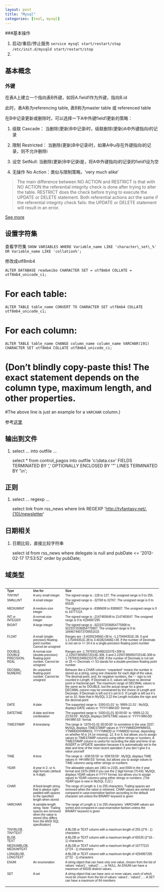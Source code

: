 ```yaml
---
layout: post
title: "Mysql"
categories: [tool, mysql]
---
```


###基本操作
1. 启动/重启/停止服务 `service mysql start/restart/stop` `/etc/init.d/mysqld start/restart/stop`
2. 

## 基本概念

### 外键

在表A上建立一个指向表B外键，如将A.field1作为外键，指向B.id

此时，表A称为referencing table, 表B称为master table 或 referenced table

在B中记录更新或删除时，可以选择一下A中外键field1更新的策略：

1. 级联 Cascade： 当删除(更新)B中记录i时，级联删除(更新)A中外键指向i的记录

1. 限制 Restricted： 当删除(更新)B中记录i时，如果A中u存在外键指向i的记录，则不允许删除i

1. 设空 SetNull:  当删除(更新)B中记录i是，将A中外键指向i的记录的field1设为空

1. 无操作 No Action：类似与限制策略，‘very much alike’
  >The main difference between NO ACTION and RESTRICT is that with NO ACTION the referential integrity check is done after trying to alter the table. RESTRICT does the check before trying to execute the UPDATE or DELETE statement. Both referential actions act the same if the referential integrity check fails: the UPDATE or DELETE statement will result in an error.

[See more](http://en.wikipedia.org/wiki/Foreign_key)

## 设置字符集

查看字符集 `SHOW VARIABLES WHERE Variable_name LIKE 'character\_set\_%' OR Variable_name LIKE 'collation%';`

修改成utf8mb4

    ALTER DATABASE readweibo CHARACTER SET = utf8mb4 COLLATE = utf8mb4_unicode_ci;
# For each table:
    ALTER TABLE table_name CONVERT TO CHARACTER SET utf8mb4 COLLATE utf8mb4_unicode_ci;
# For each column:
    ALTER TABLE table_name CHANGE column_name column_name VARCHAR(191) CHARACTER SET utf8mb4 COLLATE utf8mb4_unicode_ci;
# (Don’t blindly copy-paste this! The exact statement depends on the column type, maximum length, and other properties. 
#The above line is just an example for a `VARCHAR` column.) 


参考[这里](http://www.aydnw.com/html/database/mysql/24603.html)

## 输出到文件
1. select ... into outfile ...

    select * from control_pagos
    into outfile 'c:\\data.csv' 
    FIELDS TERMINATED BY ',' 
    OPTIONALLY ENCLOSED BY '"'
    LINES TERMINATED BY '\n';

## 正则

1. select ... regexp ...

    select link from rss_news where link REGEXP 'http://tvfantasy.net/.{10}/newsletter'

## 日期相关

1. 日期比较，直接比较字符串

    select id from rss_news where delegate is null and pubDate <= '2013-02-17 17:53:52' order by pubDate;

## 域类型

<pre>
<TABLE><TR VALIGN=TOP><TD><FONT FACE="Arial" SIZE="1"><B>Type
<BR></B></FONT></TD><TD><FONT FACE="Arial" SIZE="1"><B>Use for
<BR></B></FONT></TD><TD><FONT FACE="Arial" SIZE="1"><B>Size
<BR></B></FONT></TD></TR><TR VALIGN=TOP><TD><FONT FACE="Arial" SIZE="1">TINYINT
<BR></FONT></TD><TD><FONT FACE="Arial" SIZE="1">A very small integer
<BR></FONT></TD><TD><FONT FACE="Arial" SIZE="1">The signed range is </FONT><FONT FACE="Times New Roman Baltic" SIZE="1">–</FONT><FONT FACE="Arial" SIZE="1">128 to 127. The unsigned range is 0 to 255.
<BR></FONT></TD></TR><TR VALIGN=TOP><TD><FONT FACE="Arial" SIZE="1">SMALLINT
<BR></FONT></TD><TD><FONT FACE="Arial" SIZE="1">A small integer
<BR></FONT></TD><TD><FONT FACE="Arial" SIZE="1">The signed range is </FONT><FONT FACE="Times New Roman Baltic" SIZE="1">–</FONT><FONT FACE="Arial" SIZE="1">32768 to 32767. The unsigned range is 0 to 65535
<BR></FONT></TD></TR><TR VALIGN=TOP><TD><FONT FACE="Arial" SIZE="1">MEDIUMINT
<BR></FONT></TD><TD><FONT FACE="Arial" SIZE="1">A medium-size integer
<BR></FONT></TD><TD><FONT FACE="Arial" SIZE="1">The signed range is </FONT><FONT FACE="Times New Roman Baltic" SIZE="1">–</FONT><FONT FACE="Arial" SIZE="1">8388608 to 8388607. The unsigned range is 0 to 16777215
<BR></FONT></TD></TR><TR VALIGN=TOP><TD><FONT FACE="Arial" SIZE="1">INT or INTEGER
<BR></FONT></TD><TD><FONT FACE="Arial" SIZE="1">A normal-size integer
<BR></FONT></TD><TD><FONT FACE="Arial" SIZE="1">The signed range is </FONT><FONT FACE="Times New Roman Baltic" SIZE="1">–</FONT><FONT FACE="Arial" SIZE="1">2147483648 to 2147483647. The unsigned range is 0 to 4294967295
<BR></FONT></TD></TR><TR VALIGN=TOP><TD><FONT FACE="Arial" SIZE="1">BIGINT
<BR></FONT></TD><TD><FONT FACE="Arial" SIZE="1">A large integer
<BR></FONT></TD><TD><FONT FACE="Arial" SIZE="1">The signed range is </FONT><FONT FACE="Times New Roman Baltic" SIZE="1">–</FONT><FONT FACE="Arial" SIZE="1">9223372036854775808 to 9223372036854775807. The unsigned range is 0 to
18446744073709551615
<BR></FONT></TD></TR><TR VALIGN=TOP><TD><FONT FACE="Arial" SIZE="1">FLOAT
<BR></FONT></TD><TD><FONT FACE="Arial" SIZE="1">A small (single-precision) floating-point number. Cannot be unsigned
<BR></FONT></TD><TD><FONT FACE="Arial" SIZE="1">Ranges are </FONT><FONT FACE="Times New Roman Baltic" SIZE="1">–</FONT><FONT FACE="Arial" SIZE="1">3.402823466E+38 to </FONT><FONT FACE="Times New Roman Baltic" SIZE="1">–</FONT><FONT FACE="Arial" SIZE="1">1.175494351E-38, 0 and 1.175494351E-38 to 3.402823466E+38. If the number of
Decimals is not set or &lt;= 24 it is a single-precision floating point number
<BR></FONT></TD></TR><TR VALIGN=TOP><TD><FONT FACE="Arial" SIZE="1">DOUBLE,
<BR>DOUBLE PRECISION,
<BR>REAL
<BR></FONT></TD><TD><FONT FACE="Arial" SIZE="1">A normal-size (double-precision) floating-point number. Cannot be unsigned
<BR></FONT></TD><TD><FONT FACE="Arial" SIZE="1">Ranges are -1.7976931348623157E+308 to -2.2250738585072014E-308, 0 and
2.2250738585072014E-308 to 1.7976931348623157E+308. If the number of Decimals is not
set or 25 &lt;= Decimals &lt;= 53 stands for a double-precision floating point number
<BR></FONT></TD></TR><TR VALIGN=TOP><TD><FONT FACE="Arial" SIZE="1">DECIMAL,
<BR>NUMERIC
<BR></FONT></TD><TD><FONT FACE="Arial" SIZE="1">An unpacked floating-point number. Cannot be unsigned
<BR></FONT></TD><TD><FONT FACE="Arial" SIZE="1">Behaves like a CHAR column: </FONT><FONT FACE="Times New Roman Baltic" SIZE="1">“</FONT><FONT FACE="Arial" SIZE="1">unpacked</FONT><FONT FACE="Times New Roman Baltic" SIZE="1">”</FONT><FONT FACE="Arial" SIZE="1"> means the number is stored as a string, using one character for each digit of
the value. The decimal point, and, for negative numbers, the </FONT><FONT FACE="Times New Roman Baltic" SIZE="1">‘</FONT><FONT FACE="Arial" SIZE="1">-</FONT><FONT FACE="Times New Roman Baltic" SIZE="1">‘</FONT><FONT FACE="Arial" SIZE="1"> sign is not counted in Length. If Decimals is 0, values will have no decimal
point or fractional part. The maximum range of DECIMAL values is the same as
for DOUBLE, but the actual range for a given DECIMAL column may be constrained by
the choice of Length and Decimals. If Decimals is left out it</FONT><FONT FACE="Times New Roman Baltic" SIZE="1">’</FONT><FONT FACE="Arial" SIZE="1">s set to 0. If Length is left out it</FONT><FONT FACE="Times New Roman Baltic" SIZE="1">’</FONT><FONT FACE="Arial" SIZE="1">s set to 10. Note that in MySQL 3.22 the Length includes the sign and the
decimal point
<BR></FONT></TD></TR><TR VALIGN=TOP><TD><FONT FACE="Arial" SIZE="1">DATE
<BR></FONT></TD><TD><FONT FACE="Arial" SIZE="1">A date
<BR></FONT></TD><TD><FONT FACE="Arial" SIZE="1">The supported range is </FONT><FONT FACE="Times New Roman Baltic" SIZE="1">‘</FONT><FONT FACE="Arial" SIZE="1">1000-01-01</FONT><FONT FACE="Times New Roman Baltic" SIZE="1">’</FONT><FONT FACE="Arial" SIZE="1"> to </FONT><FONT FACE="Times New Roman Baltic" SIZE="1">‘</FONT><FONT FACE="Arial" SIZE="1">9999-12-31</FONT><FONT FACE="Times New Roman Baltic" SIZE="1">’</FONT><FONT FACE="Arial" SIZE="1">. MySQL displays DATE values in </FONT><FONT FACE="Times New Roman Baltic" SIZE="1">‘</FONT><FONT FACE="Arial" SIZE="1">YYYY-MM-DD</FONT><FONT FACE="Times New Roman Baltic" SIZE="1">’</FONT><FONT FACE="Arial" SIZE="1"> format
<BR></FONT></TD></TR><TR VALIGN=TOP><TD><FONT FACE="Arial" SIZE="1">DATETIME
<BR></FONT></TD><TD><FONT FACE="Arial" SIZE="1">A date and time combination
<BR></FONT></TD><TD><FONT FACE="Arial" SIZE="1">The supported range is </FONT><FONT FACE="Times New Roman Baltic" SIZE="1">‘</FONT><FONT FACE="Arial" SIZE="1">1000-01-01 00:00:00</FONT><FONT FACE="Times New Roman Baltic" SIZE="1">’</FONT><FONT FACE="Arial" SIZE="1"> to </FONT><FONT FACE="Times New Roman Baltic" SIZE="1">‘</FONT><FONT FACE="Arial" SIZE="1">9999-12-31 23:59:59</FONT><FONT FACE="Times New Roman Baltic" SIZE="1">’</FONT><FONT FACE="Arial" SIZE="1">. MySQL displays DATETIME values in </FONT><FONT FACE="Times New Roman Baltic" SIZE="1">‘</FONT><FONT FACE="Arial" SIZE="1">YYYY-MM-DD HH:MM:SS</FONT><FONT FACE="Times New Roman Baltic" SIZE="1">’</FONT><FONT FACE="Arial" SIZE="1"> format
<BR></FONT></TD></TR><TR VALIGN=TOP><TD><FONT FACE="Arial" SIZE="1">TIMESTAMP
<BR></FONT></TD><TD><FONT FACE="Arial" SIZE="1">A timestamp
<BR></FONT></TD><TD><FONT FACE="Arial" SIZE="1">The range is </FONT><FONT FACE="Times New Roman Baltic" SIZE="1">‘</FONT><FONT FACE="Arial" SIZE="1">1970-01-01 00:00:00</FONT><FONT FACE="Times New Roman Baltic" SIZE="1">’</FONT><FONT FACE="Arial" SIZE="1"> to sometime in the year 2037. MySQL displays TIMESTAMP values in
YYYYMMDDHHMMSS, YYMMDDHHMMSS, YYYYMMDD or YYMMDD format, depending on whether M is 14 (or
missing), 12, 8 or 6, but allows you to assign values to TIMESTAMP columns using
either strings or numbers. A TIMESTAMP column is useful for recording the date
and time of an INSERT or UPDATE operation because it is automatically set to
the date and time of the most recent operation if you don</FONT><FONT FACE="Times New Roman Baltic" SIZE="1">’</FONT><FONT FACE="Arial" SIZE="1">t give it a value yourself
<BR></FONT></TD></TR><TR VALIGN=TOP><TD><FONT FACE="Arial" SIZE="1">TIME
<BR></FONT></TD><TD><FONT FACE="Arial" SIZE="1">A time
<BR></FONT></TD><TD><FONT FACE="Arial" SIZE="1">The range is </FONT><FONT FACE="Times New Roman Baltic" SIZE="1">‘</FONT><FONT FACE="Arial" SIZE="1">-838:59:59</FONT><FONT FACE="Times New Roman Baltic" SIZE="1">’</FONT><FONT FACE="Arial" SIZE="1"> to </FONT><FONT FACE="Times New Roman Baltic" SIZE="1">‘</FONT><FONT FACE="Arial" SIZE="1">838:59:59</FONT><FONT FACE="Times New Roman Baltic" SIZE="1">’</FONT><FONT FACE="Arial" SIZE="1">. MySQL displays TIME values in </FONT><FONT FACE="Times New Roman Baltic" SIZE="1">‘</FONT><FONT FACE="Arial" SIZE="1">HH:MM:SS</FONT><FONT FACE="Times New Roman Baltic" SIZE="1">’</FONT><FONT FACE="Arial" SIZE="1"> format, but allows you to assign values to TIME columns using either strings
or numbers
<BR></FONT></TD></TR><TR VALIGN=TOP><TD><FONT FACE="Arial" SIZE="1">YEAR
<BR></FONT></TD><TD><FONT FACE="Arial" SIZE="1">A year in 2- or 4- digit formats (default is 4-digit)
<BR></FONT></TD><TD><FONT FACE="Arial" SIZE="1">The allowable values are 1901 to 2155, and 0000 in the 4 year format and
1970-2069 if you use the 2 digit format (70-69). MySQL displays YEAR values in YYYY
format, but allows you to assign values to YEAR columns using either strings or
numbers. (The YEAR type is new in MySQL 3.22.)
<BR></FONT></TD></TR><TR VALIGN=TOP><TD><FONT FACE="Arial" SIZE="1">CHAR
<BR></FONT></TD><TD><FONT FACE="Arial" SIZE="1">A fixed-length string that is always right-padded with spaces to the specified
length when stored
<BR></FONT></TD><TD><FONT FACE="Arial" SIZE="1">The range of Length is 1 to 255 characters. Trailing spaces are removed when
the value is retrieved. CHAR values are sorted and compared in case-insensitive
fashion according to the default character set unless the BINARY keyword is
given
<BR></FONT></TD></TR><TR VALIGN=TOP><TD><FONT FACE="Arial" SIZE="1">VARCHAR
<BR></FONT></TD><TD><FONT FACE="Arial" SIZE="1">A variable-length string. Note: Trailing spaces are removed when the value is
stored (this differs from the ANSI SQL specification)
<BR></FONT></TD><TD><FONT FACE="Arial" SIZE="1">The range of Length is 1 to 255 characters. VARCHAR values are sorted and
compared in case-insensitive fashion unless the BINARY keyword is given
<BR></FONT></TD></TR><TR VALIGN=TOP><TD><FONT FACE="Arial" SIZE="1">TINYBLOB,
<BR>TINYTEXT
<BR></FONT></TD><TD>
<BR></TD><TD><FONT FACE="Arial" SIZE="1">A BLOB or TEXT column with a maximum length of 255 (2^8 - 1) characters
<BR></FONT></TD></TR><TR VALIGN=TOP><TD><FONT FACE="Arial" SIZE="1">BLOB,
<BR>TEXT 
<BR></FONT></TD><TD>
<BR></TD><TD><FONT FACE="Arial" SIZE="1">A BLOB or TEXT column with a maximum length of 65535 (2^16 - 1) characters
<BR></FONT></TD></TR><TR VALIGN=TOP><TD><FONT FACE="Arial" SIZE="1">MEDIUMBLOB,
<BR>MEDIUMTEXT
<BR></FONT></TD><TD>
<BR></TD><TD><FONT FACE="Arial" SIZE="1">A BLOB or TEXT column with a maximum length of 16777215 (2^24 - 1) characters
<BR></FONT></TD></TR><TR VALIGN=TOP><TD><FONT FACE="Arial" SIZE="1">LONGBLOB,
<BR>LONGTEXT
<BR></FONT></TD><TD>
<BR></TD><TD><FONT FACE="Arial" SIZE="1">A BLOB or TEXT column with a maximum length of 4294967295 (2^32 - 1) characters
<BR></FONT></TD></TR><TR VALIGN=TOP><TD><FONT FACE="Arial" SIZE="1">ENUM
<BR></FONT></TD><TD><FONT FACE="Arial" SIZE="1">An enumeration
<BR></FONT></TD><TD><FONT FACE="Arial" SIZE="1">A string object that can have only one value, chosen from the list of values </FONT><FONT FACE="Times New Roman Baltic" SIZE="1">‘</FONT><FONT FACE="Arial" SIZE="1">value1</FONT><FONT FACE="Times New Roman Baltic" SIZE="1">’</FONT><FONT FACE="Arial" SIZE="1">, </FONT><FONT FACE="Times New Roman Baltic" SIZE="1">‘</FONT><FONT FACE="Arial" SIZE="1">value2</FONT><FONT FACE="Times New Roman Baltic" SIZE="1">’</FONT><FONT FACE="Arial" SIZE="1">, ..., or NULL. An ENUM can have a maximum of 65535 distinct values.
<BR></FONT></TD></TR><TR VALIGN=TOP><TD><FONT FACE="Arial" SIZE="1">SET
<BR></FONT></TD><TD><FONT FACE="Arial" SIZE="1">A set
<BR></FONT></TD><TD><FONT FACE="Arial" SIZE="1">A string object that can have zero or more values, each of which must be
chosen from the list of values </FONT><FONT FACE="Times New Roman Baltic" SIZE="1">‘</FONT><FONT FACE="Arial" SIZE="1">value1</FONT><FONT FACE="Times New Roman Baltic" SIZE="1">’</FONT><FONT FACE="Arial" SIZE="1">, </FONT><FONT FACE="Times New Roman Baltic" SIZE="1">‘</FONT><FONT FACE="Arial" SIZE="1">value2</FONT><FONT FACE="Times New Roman Baltic" SIZE="1">’</FONT><FONT FACE="Arial" SIZE="1">, ... A SET can have a maximum of 64 members
<BR>
<BR></FONT></TD></TR></TABLE>
</pre>
